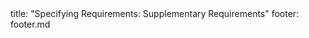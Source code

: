 <frontmatter>
title: "Specifying Requirements: Supplementary Requirements"
footer: footer.md
</frontmatter>

<include src="container-inPage-asFlat.md" boilerplate />